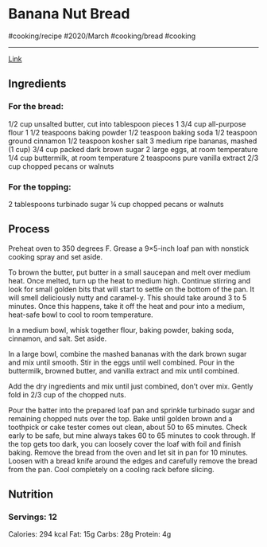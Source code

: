# Banana Nut Bread
#cooking/recipe #2020/March #cooking/bread #cooking
- - - -
[Link](https://www.twopeasandtheirpod.com/banana-nut-bread/#wprm-recipe-container-49907)

## Ingredients
### For the bread:
 1/2 cup unsalted butter, cut into tablespoon pieces
 1 3/4 cup all-purpose flour
 1 1/2 teaspoons baking powder
 1/2 teaspoon baking soda
 1/2 teaspoon ground cinnamon
 1/2 teaspoon kosher salt
 3 medium ripe bananas, mashed (1 cup)
 3/4 cup packed dark brown sugar
 2 large eggs, at room temperature
 1/4 cup buttermilk, at room temperature
 2 teaspoons pure vanilla extract
 2/3 cup chopped pecans or walnuts

### For the topping:
 2 tablespoons turbinado sugar
 ¼ cup chopped pecans or walnuts

## Process
Preheat oven to 350 degrees F. Grease a 9×5-inch loaf pan with nonstick cooking spray and set aside.

To brown the butter, put butter in a small saucepan and melt over medium heat. Once melted, turn up the heat to medium high. Continue stirring and look for small golden bits that will start to settle on the bottom of the pan. It will smell deliciously nutty and caramel-y. This should take around 3 to 5 minutes. Once this happens, take it off the heat and pour into a medium, heat-safe bowl to cool to room temperature.

In a medium bowl, whisk together flour, baking powder, baking soda, cinnamon, and salt. Set aside.

In a large bowl, combine the mashed bananas with the dark brown sugar and mix until smooth. Stir in the eggs until well combined. Pour in the buttermilk, browned butter, and vanilla extract and mix until combined.

Add the dry ingredients and mix until just combined, don’t over mix. Gently fold in 2/3 cup of the chopped nuts.

Pour the batter into the prepared loaf pan and sprinkle turbinado sugar and remaining chopped nuts over the top. Bake until golden brown and a toothpick or cake tester comes out clean, about 50 to 65 minutes. Check early to be safe, but mine always takes 60 to 65 minutes to cook through. If the top gets too dark, you can loosely cover the loaf with foil and finish baking.
Remove the bread from the oven and let sit in pan for 10 minutes. Loosen with a bread knife around the edges and carefully remove the bread from the pan. Cool completely on a cooling rack before slicing.

## Nutrition
### Servings: 12
Calories: 294 kcal
Fat: 15g
Carbs: 28g
Protein: 4g